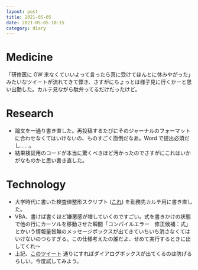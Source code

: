 ```yaml
---
layout: post
title: 2021-05-05
date: 2021-05-05 10:15
category: diary
---
```


# Medicine
「研修医に GW 来なくていいよって言ったら真に受けてほんとに休みやがった」みたいなツイートが流れてきて慄き、さすがにちょっとは様子見に行くかーと思い出勤した。カルテ見ながら駄弁ってるだけだったけど。

# Research
- 論文を一通り書き直した。再投稿するたびにそのジャーナルのフォーマットに合わせなくてはいけないの、ものすごく面倒だなあ。Word で提出必須だし……。
- 結果検証用のコードが本当に驚くべきほど汚かったのでさすがにこれはいかがなものかと思い書き直した。

# Technology
- 大学時代に書いた検査値整形スクリプト ([これ](https://www.vector.co.jp/soft/winnt/util/se228667.html)) を勤務先カルテ用に書き直した。
- VBA、書けば書くほど嫌悪感が増していくのですごい。式を書きかけの状態で他の行にカーソルを移動させた瞬間「コンパイルエラー　修正候補：式」とかいう情報量皆無のメッセージボックスが出てきていちいち消さなくてはいけないのつらすぎる。この仕様考えたの誰だよ、せめて実行するときに出してくれ～
- 上記、[このツイート](https://twitter.com/mewmew_tea/status/1300616974234394625) 通りにすればダイアログボックスが出てくるのは防げるらしい。今度試してみよう。
